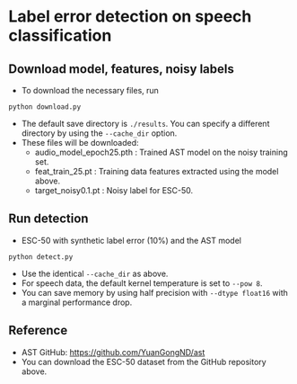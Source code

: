 # Label error detection on speech classification

## Download model, features, noisy labels
- To download the necessary files, run
```
python download.py
```
- The default save directory is `./results`. You can specify a different directory by using the `--cache_dir` option.
- These files will be downloaded:
  - audio_model_epoch25.pth : Trained AST model on the noisy training set. 
  - feat_train_25.pt : Training data features extracted using the model above.
  - target_noisy0.1.pt : Noisy label for ESC-50.

## Run detection
- ESC-50 with synthetic label error (10%) and the AST model
```
python detect.py
```
- Use the identical ```--cache_dir``` as above.
- For speech data, the default kernel temperature is set to ```--pow 8```.
- You can save memory by using half precision with ```--dtype float16``` with a marginal performance drop. 

## Reference
- AST GitHub: https://github.com/YuanGongND/ast 
- You can download the ESC-50 dataset from the GitHub repository above.